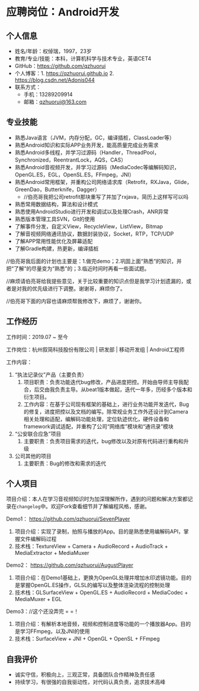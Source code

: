 # 应聘岗位：Android开发

## 个人信息

- 姓名/年龄：权倬瑞，1997，23岁
- 教育/专业/技能：本科，计算机科学与技术专业，英语CET4
- GitHub：https://github.com/qzhuorui
- 个人博客：1. https://qzhuorui.github.io  2. https://blog.csdn.net/Adonis044
- 联系方式：
  - 手机：13289209914
  - 邮箱：qzhuorui@163.com

## 专业技能

- 熟悉Java语言（JVM，内存分配，GC，编译插桩，ClassLoader等）
- 熟悉Android知识和实际APP业务开发，能高质量完成业务需求
- 熟悉Android多线程，并学习过源码（Handler，ThreadPool，Synchronized，ReentrantLock，AQS，CAS）
- 熟悉Android音视频开发，并学习过源码（MediaCodec等编解码知识，OpenGL.ES，EGL，OpenSL.ES，FFmpeg，JNI）
- 熟悉Android常用框架，并重构公司网络请求库（Retrofit，RXJava，Glide，GreenDao，Butterknife，Dagger）
  - //伯亮哥我把公司retrofit那块重写了并加了rxjava，简历上这样写可以吗
- 熟悉常用数据结构，算法和设计模式
- 熟悉使用AndroidStudio进行开发和调试以及处理Crash，ANR异常
- 熟悉版本管理工具SVN，Git的使用
- 了解事件分发，自定义View，RecycleView，ListView，Bitmap
- 了解音视频网络通讯协议，数据封装协议，Socket，RTP，TCP/UDP
- 了解APP常用性能优化及屏幕适配
- 了解Gradle构建，热更新，编译插桩

//伯亮哥我后面的计划也主要是：1.做完demo；2.巩固上面“熟悉”的知识，并把“了解”的尽量变为“熟悉”的；3.临近时间时再看一些面试题。

//麻烦请伯亮哥给我提些意见，关于比较重要的知识点但是我学习计划遗漏的，或者是对我的优先级进行下调整。谢谢哥，麻烦你了。

//伯亮哥下面的内容也请麻烦帮我修改下，麻烦了，谢谢你。

## 工作经历

工作时间：2019.07 ~ 至今

工作岗位：杭州叙简科技股份有限公司 | 研发部 | 移动开发组 | Android工程师

工作内容：

1. “执法记录仪”产品（主要负责）
   1. 项目职责：负责功能迭代bug修改，产品进度把控。开始由导师主导我配合，后交由我负责主导。从beat1版本做起，迭代一年多，历经多个版本和衍生项目。
   2. 工作内容：在基于公司现有框架的基础上，进行业务功能开发迭代，Bug的修复，进度把控以及文档的编写。除常规业务工作外还设计到Camera相关处理和适配，编解码功能处理，定位轨迹优化，硬件设备和framework调试适配，并重构了公司“网络库”模块和“通讯录”模块
2. “公安联合应急”项目
   1. 主要职责：负责项目需求的迭代，bug修改以及对原有代码进行重构和升级
3. 公司其他的项目
   1. 主要职责：Bug的修改和需求的迭代

## 个人项目

项目介绍：本人在学习音视频知识时为加深理解所作，遇到的问题和解决方案都记录在`changelog`中。欢迎Fork查看细节并了解编程风格，感谢。

Demo1： https://github.com/qzhuorui/SevenPlayer

1. 项目介绍：实现了录制，拍照与播放的App。目的是熟悉使用编解码API，掌握文件编解码过程
2. 技术栈：TextureView + Camera + AudioRecord + AudioTrack + MediaExtractor + MediaMuxer

Demo2： https://github.com/qzhuorui/AugustPlayer

1. 项目介绍：在Demo1基础上，更换为OpenGL处理并增加水印滤镜功能。目的是掌握OpenGL.ES操作，GLSL的编写以及整体渲染流程的控制处理
2. 技术栈：GLSurfaceView + OpenGL.ES + AudioRecord + MediaCodec + MediaMuxer + EGL

Demo3：//这个还没弄完 = =！

1. 项目介绍：有解析本地音频，视频和控制进度等功能的一个播放器App。目的是学习FFmpeg，以及JNI的使用
2. 技术栈：SurfaceView + JNI + OpenGL + OpenSL + FFmpeg

## 自我评价

- 诚实守信，积极向上，三观正常，具备团队合作精神及责任感
- 持续学习，有很强的自我驱动性，对代码认真负责，追求技术高峰